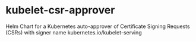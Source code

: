 # kubelet-csr-approver
Helm Chart for a Kubernetes auto-approver of Certificate Signing Requests (CSRs) with signer name kubernetes.io/kubelet-serving
